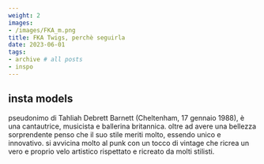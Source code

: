 ```yaml
---
weight: 2
images:
- /images/FKA_m.png
title: FKA Twigs, perchè seguirla
date: 2023-06-01
tags:
- archive # all posts
- inspo
---
```


## insta models

 pseudonimo di Tahliah Debrett Barnett (Cheltenham, 17 gennaio 1988), è una cantautrice, musicista e ballerina britannica. oltre ad avere una bellezza sorprendente penso che il suo stile meriti molto, essendo unico e innovativo. si avvicina molto al punk con un tocco di vintage che ricrea un vero e proprio velo artistico rispettato e ricreato da molti stilisti.